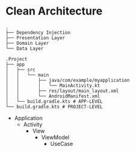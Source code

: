 # Clean Architecture
```
.
├── Dependency Injection
├── Presentation Layer
├── Domain Layer
└── Data Layer
```
```
.Project
├── app
│   ├── src
│   │   └── main
│   │       ├── java/com/example/myapplication
│   │       │   └── MainActivity.kt
│   │       ├── res/layout/main_layout.xml
│   │       └── AndroidManifest.xml
│   └── build.gradle.kts # APP-LEVEL
└── build.gradle.kts # PROJECT-LEVEL
```




- Application
  - Activity
    - View
      - ViewModel
        - UseCase
